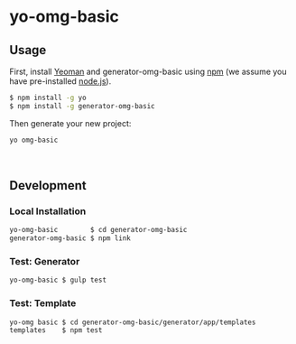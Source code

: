 # yo-omg-basic 

## Usage 

First, install [Yeoman](http://yeoman.io) and generator-omg-basic using [npm](https://www.npmjs.com/) (we assume you have pre-installed [node.js](https://nodejs.org/)).

```bash
$ npm install -g yo
$ npm install -g generator-omg-basic
```

Then generate your new project:

```bash
yo omg-basic
```

<br />

## Development

### Local Installation

```bash
yo-omg-basic        $ cd generator-omg-basic
generator-omg-basic $ npm link
```

### Test: Generator

```bash
yo-omg-basic $ gulp test
```

### Test: Template

```bash
yo-omg basic $ cd generator-omg-basic/generator/app/templates
templates    $ npm test
```

